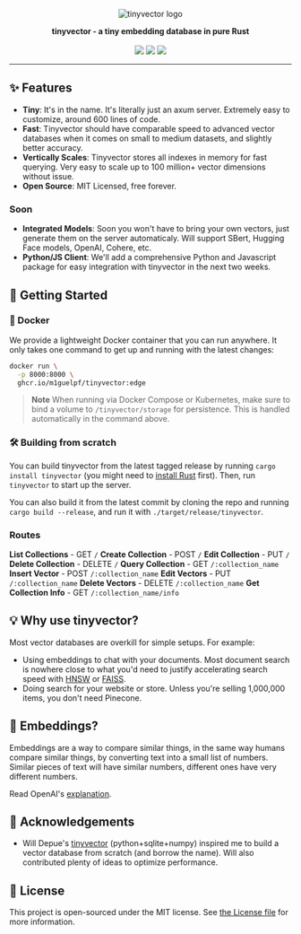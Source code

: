 <p align="center">
  <img src="https://github.com/m1guelpf/tinyvector/assets/23558090/512ff4ad-49fd-43ec-b3bd-57365b920078" alt="tinyvector logo">
</p>

<p align="center">
    <b>tinyvector - a tiny embedding database in pure Rust</b> <br /><br />
    <a href="https://crates.io/crates/tinyvector"><img src="https://img.shields.io/crates/v/tinyvector" ></a> <a href="https://github.com/m1guelpf/tinyvector/actions/workflows/build"><img src="https://github.com/m1guelpf/tinyvector/actions/workflows/build.yaml/badge.svg" ></a>  <a href="LICENSE"><img src="https://img.shields.io/badge/license-MIT-blue.svg" ></a>
</p>
<hr />

## ✨ Features
- __Tiny__: It's in the name. It's literally just an axum server. Extremely easy to customize, around 600 lines of code.
- __Fast__: Tinyvector should have comparable speed to advanced vector databases when it comes on small to medium datasets, and slightly better accuracy.
- __Vertically Scales__: Tinyvector stores all indexes in memory for fast querying. Very easy to scale up to 100 million+ vector dimensions without issue.
- __Open Source__: MIT Licensed, free forever.

### Soon
- __Integrated Models__: Soon you won't have to bring your own vectors, just generate them on the server automaticaly. Will support SBert, Hugging Face models, OpenAI, Cohere, etc.
- __Python/JS Client__: We'll add a comprehensive Python and Javascript package for easy integration with tinyvector in the next two weeks.

## 🚀 Getting Started

### 🐳 Docker

We provide a lightweight Docker container that you can run anywhere. It only takes one command to get up and running with the latest changes:

```sh
docker run \
  -p 8000:8000 \
  ghcr.io/m1guelpf/tinyvector:edge
```

> **Note**
> When running via Docker Compose or Kubernetes, make sure to bind a volume to `/tinyvector/storage` for persistence. This is handled automatically in the command above.

### 🛠️ Building from scratch

You can build tinyvector from the latest tagged release by running `cargo install tinyvector` (you might need to [install Rust](https://rustup.rs/) first). Then, run `tinyvector` to start up the server.
 
You can also build it from the latest commit by cloning the repo and running `cargo build --release`, and run it with `./target/release/tinyvector`.

### Routes

**List Collections** - GET `/`
**Create Collection** - POST `/`
**Edit Collection** - PUT `/`
**Delete Collection** - DELETE `/`
**Query Collection** - GET `/:collection_name`
**Insert Vector** - POST `/:collection_name`
**Edit Vectors** - PUT `/:collection_name`
**Delete Vectors** - DELETE `/:collection_name`
**Get Collection Info** - GET `/:collection_name/info`

## 💡 Why use tinyvector?

Most vector databases are overkill for simple setups. For example:
- Using embeddings to chat with your documents. Most document search is nowhere close to what you'd need to justify accelerating search speed with [HNSW](https://github.com/nmslib/hnswlib) or [FAISS](https://github.com/facebookresearch/faiss).
- Doing search for your website or store. Unless you're selling 1,000,000 items, you don't need Pinecone.

## 🧩 Embeddings?

Embeddings are a way to compare similar things, in the same way humans compare similar things, by converting text into a small list of numbers. Similar pieces of text will have similar numbers, different ones have very different numbers.

Read OpenAI's [explanation](https://platform.openai.com/docs/guides/embeddings/what-are-embeddings).

## 🙏 Acknowledgements

- Will Depue's [tinyvector](https://twitter.com/willdepue/status/1675796236304252928) (python+sqlite+numpy) inspired me to build a vector database from scratch (and borrow the name). Will also contributed plenty of ideas to optimize performance.

## 📄 License

This project is open-sourced under the MIT license. See [the License file](LICENSE) for more information.
